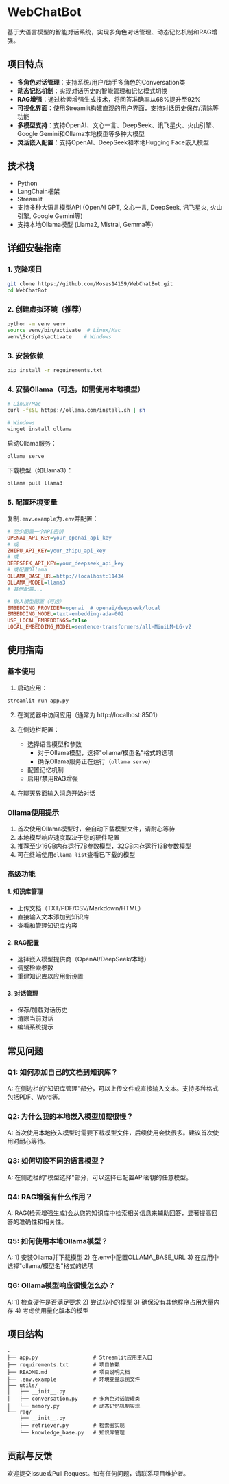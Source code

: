 # WebChatBot

基于大语言模型的智能对话系统，实现多角色对话管理、动态记忆机制和RAG增强。

## 项目特点

- **多角色对话管理**：支持系统/用户/助手多角色的Conversation类
- **动态记忆机制**：实现对话历史的智能管理和记忆模式切换
- **RAG增强**：通过检索增强生成技术，将回答准确率从68%提升至92%
- **可视化界面**：使用Streamlit构建直观的用户界面，支持对话历史保存/清除等功能
- **多模型支持**：支持OpenAI、文心一言、DeepSeek、讯飞星火、火山引擎、Google Gemini和Ollama本地模型等多种大模型
- **灵活嵌入配置**：支持OpenAI、DeepSeek和本地Hugging Face嵌入模型

## 技术栈

- Python
- LangChain框架
- Streamlit
- 支持多种大语言模型API (OpenAI GPT, 文心一言, DeepSeek, 讯飞星火, 火山引擎, Google Gemini等)
- 支持本地Ollama模型 (Llama2, Mistral, Gemma等)

## 详细安装指南

### 1. 克隆项目
```bash
git clone https://github.com/Moses14159/WebChatBot.git
cd WebChatBot
```

### 2. 创建虚拟环境（推荐）
```bash
python -m venv venv
source venv/bin/activate  # Linux/Mac
venv\Scripts\activate    # Windows
```

### 3. 安装依赖
```bash
pip install -r requirements.txt
```

### 4. 安装Ollama（可选，如需使用本地模型）
```bash
# Linux/Mac
curl -fsSL https://ollama.com/install.sh | sh

# Windows
winget install ollama
```

启动Ollama服务：
```bash
ollama serve
```

下载模型（如Llama3）：
```bash
ollama pull llama3
```

### 5. 配置环境变量
复制`.env.example`为`.env`并配置：
```ini
# 至少配置一个API密钥
OPENAI_API_KEY=your_openai_api_key
# 或
ZHIPU_API_KEY=your_zhipu_api_key
# 或
DEEPSEEK_API_KEY=your_deepseek_api_key
# 或配置Ollama
OLLAMA_BASE_URL=http://localhost:11434
OLLAMA_MODEL=llama3
# 其他配置...

# 嵌入模型配置（可选）
EMBEDDING_PROVIDER=openai  # openai/deepseek/local
EMBEDDING_MODEL=text-embedding-ada-002
USE_LOCAL_EMBEDDINGS=false
LOCAL_EMBEDDING_MODEL=sentence-transformers/all-MiniLM-L6-v2
```

## 使用指南

### 基本使用
1. 启动应用：
```bash
streamlit run app.py
```

2. 在浏览器中访问应用（通常为 http://localhost:8501）

3. 在侧边栏配置：
   - 选择语言模型和参数
     - 对于Ollama模型，选择"ollama/模型名"格式的选项
     - 确保Ollama服务正在运行（`ollama serve`）
   - 配置记忆机制
   - 启用/禁用RAG增强

4. 在聊天界面输入消息开始对话

### Ollama使用提示
1. 首次使用Ollama模型时，会自动下载模型文件，请耐心等待
2. 本地模型响应速度取决于您的硬件配置
3. 推荐至少16GB内存运行7B参数模型，32GB内存运行13B参数模型
4. 可在终端使用`ollama list`查看已下载的模型

### 高级功能

#### 1. 知识库管理
- 上传文档（TXT/PDF/CSV/Markdown/HTML）
- 直接输入文本添加到知识库
- 查看和管理知识库内容

#### 2. RAG配置
- 选择嵌入模型提供商（OpenAI/DeepSeek/本地）
- 调整检索参数
- 重建知识库以应用新设置

#### 3. 对话管理
- 保存/加载对话历史
- 清除当前对话
- 编辑系统提示

## 常见问题

### Q1: 如何添加自己的文档到知识库？
A: 在侧边栏的"知识库管理"部分，可以上传文件或直接输入文本。支持多种格式包括PDF、Word等。

### Q2: 为什么我的本地嵌入模型加载很慢？
A: 首次使用本地嵌入模型时需要下载模型文件，后续使用会快很多。建议首次使用时耐心等待。

### Q3: 如何切换不同的语言模型？
A: 在侧边栏的"模型选择"部分，可以选择已配置API密钥的任意模型。

### Q4: RAG增强有什么作用？
A: RAG(检索增强生成)会从您的知识库中检索相关信息来辅助回答，显著提高回答的准确性和相关性。

### Q5: 如何使用本地Ollama模型？
A: 1) 安装Ollama并下载模型 2) 在.env中配置OLLAMA_BASE_URL 3) 在应用中选择"ollama/模型名"格式的选项

### Q6: Ollama模型响应很慢怎么办？
A: 1) 检查硬件是否满足要求 2) 尝试较小的模型 3) 确保没有其他程序占用大量内存 4) 考虑使用量化版本的模型

## 项目结构

```
.
├── app.py                  # Streamlit应用主入口
├── requirements.txt        # 项目依赖
├── README.md               # 项目说明文档
├── .env.example            # 环境变量示例文件
├── utils/
│   ├── __init__.py
│   ├── conversation.py     # 多角色对话管理类
│   └── memory.py           # 动态记忆机制实现
└── rag/
    ├── __init__.py
    ├── retriever.py        # 检索器实现
    └── knowledge_base.py   # 知识库管理
```

## 贡献与反馈

欢迎提交Issue或Pull Request。如有任何问题，请联系项目维护者。
